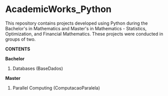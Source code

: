 # AcademicWorks_Python

This repository contains projects developed using Python during the Bachelor's in Mathematics and Master's in Mathematics - Statistics, Optimization, and Financial Mathematics. These projects were conducted in groups of two.

**CONTENTS**

**Bachelor**

1. Databases (BaseDados)

**Master**

1. Parallel Computing (ComputacaoParalela)
